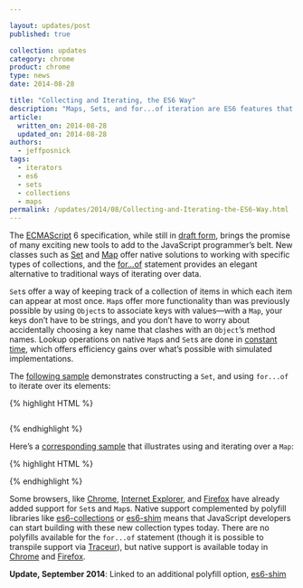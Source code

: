 ```yaml
---

layout: updates/post
published: true

collection: updates
category: chrome
product: chrome
type: news
date: 2014-08-28

title: "Collecting and Iterating, the ES6 Way"
description: "Maps, Sets, and for...of iteration are ES6 features that can change the way you work with collections of data."
article:
  written_on: 2014-08-28
  updated_on: 2014-08-28
authors:
  - jeffposnick
tags:
  - iterators
  - es6
  - sets
  - collections
  - maps
permalink: /updates/2014/08/Collecting-and-Iterating-the-ES6-Way.html
---
```

The [ECMAScript](http://en.wikipedia.org/wiki/ECMAScript) 6 specification, while still in [draft form](http://people.mozilla.org/~jorendorff/es6-draft.html), brings the promise of many exciting new tools to add to the JavaScript programmer’s belt. New classes such as [Set](https://people.mozilla.org/~jorendorff/es6-draft.html#sec-set-objects) and [Map](https://people.mozilla.org/~jorendorff/es6-draft.html#sec-map-objects) offer native solutions to working with specific types of collections, and the [for...of](https://people.mozilla.org/~jorendorff/es6-draft.html#sec-iteration-statements) statement provides an elegant alternative to traditional ways of iterating over data.

`Set`s offer a way of keeping track of a collection of items in which each item can appear at most once. `Map`s offer more functionality than was previously possible by using `Object`s to associate keys with values—with a `Map`, your keys don’t have to be strings, and you don’t have to worry about accidentally choosing a key name that clashes with an `Object`’s method names. Lookup operations on native `Map`s and `Set`s are done in [constant time](http://en.wikipedia.org/wiki/Time_complexity#Constant_time), which offers efficiency gains over what’s possible with simulated implementations.

The [following sample](https://googlechrome.github.io/samples/collections-iterators-es6/index.html) demonstrates constructing a `Set`, and using `for...of` to iterate over its elements:

{% highlight HTML %}
<pre id="log"></pre>

<script>
  function log() {
    document.querySelector('#log').textContent += Array.prototype.join.call(arguments, '') + '\n';
  }

  log('Creating, using, and iterating over a Set:');
  var randomIntegers = new Set();
  // Generate a random integer in the range [1..10] five times,
  // and use a Set to keep track of the distinct integers that were generated.
  for (var i = 0; i < 5; i++) {
    randomIntegers.add(Math.floor(Math.random() * 10) + 1);
  }
  log(randomIntegers.size, ' distinct integers were generated.');
  log('The number 10 was ', randomIntegers.has(10) ? '' : 'not ', 'one of them.');
  log('Here\'s all of them:');
  // Use for...of to iterate over the items in the Set.
  // https://people.mozilla.org/~jorendorff/es6-draft.html#sec-iteration-statements
  // The Set iterator yields a single value corresponding to each entry in the Set.
  for (var item of randomIntegers) {
    log(item);
  }
</script>
{% endhighlight %}

Here’s a [corresponding sample](https://googlechrome.github.io/samples/collections-iterators-es6/index.html) that illustrates using and iterating over a `Map`:

{% highlight HTML %}
<script>
  log('\nCreating and iterating over a Map:');
  // Maps can be initialized by passing in an iterable value (https://people.mozilla.org/~jorendorff/es6-draft.html#sec-map-iterable)
  // Here, we use an Array of Arrays to initialize. The first value in each sub-Array is the new
  // Map entry's key, and the second is the item's value.
  var typesOfKeys = new Map([
    ['one', 'My key is a string.'],
    ['1', 'My key is also a string'],
    [1, 'My key is a number'],
    [document.querySelector('#log'), 'My key is an object']
  ]);
  // You can also call set() to add new keys/values to an existing Map.
  typesOfKeys.set('!!!!', 'My key is excited!');

  // Use for...of to iterate over the items in the Map.
  // https://people.mozilla.org/~jorendorff/es6-draft.html#sec-iteration-statements
  // There are several types of Map iterators available.
  // typesOfKeys.keys() can be used to iterate over just the keys:
  log('Just the keys:');
  for (var key of typesOfKeys.keys()) {
    log('  key: ', key);
  }

  // typesOfKeys.values() can be used to iterate over just the values:
  log('Just the values:');
  for (var value of typesOfKeys.values()) {
    log('  value: ', value);
  }

  // The default Map iterator yields an Array with two items; the first is the Map entry's key and the
  // second is the Map entry's value. This default iterator is equivalent to typesOfKeys.entries().
  log('Keys and values:');
  // Alternative, ES6-idiomatic syntax currently supported in Safari & Firefox:
  // for (var [key, value] of typesOfKeys) { … }
  for (var item of typesOfKeys) {
    log('  ', item[0], ' -> ', item[1]);
  }
</script>
{% endhighlight %}

Some browsers, like [Chrome](http://www.chromestatus.com/feature/4818609708728320), [Internet Explorer](http://msdn.microsoft.com/en-us/library/ie/dn263029), and [Firefox](https://developer.mozilla.org/en-US/docs/Web/JavaScript/Reference/Global_Objects/Map) have already added support for `Set`s and `Map`s. Native support complemented by polyfill libraries like [es6-collections](https://github.com/WebReflection/es6-collections) or [es6-shim](https://github.com/paulmillr/es6-shim/) means that JavaScript developers can start building with these new collection types today. There are no polyfills available for the `for...of` statement (though it is possible to transpile support via [Traceur](https://github.com/google/traceur-compiler)), but native support is available today in [Chrome](http://www.chromestatus.com/feature/4696563918045184) and [Firefox](https://developer.mozilla.org/en-US/docs/Web/JavaScript/Reference/Statements/for...of).

**Update, September 2014**: Linked to an additional polyfill option, [es6-shim](https://github.com/paulmillr/es6-shim/)
